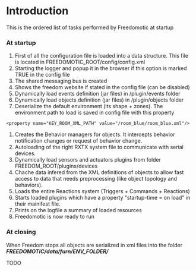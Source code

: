 # Introduction #

This is the ordered list of tasks performed by Freedomotic at startup

### At startup ###

  1. First of all the configuration file is loaded into a data structure. This file is located in FREEDOMOTIC\_ROOT/config/config.xml
  1. Starting the logger and popup it in the browser if this option is marked TRUE in the config file
  1. The shared messaging bus is created
  1. Shows the freedom website if stated in the config file (can be disabled)
  1. Dynamically load events definition (jar files) in /plugin/events folder
  1. Dynamically load objects definition (jar files) in /plugin/objects folder
  1. Deserialize the default environment (its shape + zones). The environment path to load is saved in config file with this property
```
<property name="KEY_ROOM_XML_PATH" value="/room_blue/room_blue.xml"/>
```
  1. Creates the Behavior managers for objects. It intercepts behavior notification changes or request of behavior change.
  1. Autoloading of the right RXTX system file to communicate with serial devices.
  1. Dynamically load sensors and actuators plugins from folder FREEDOM\_ROOT/plugins/devices
  1. Chache data infered from the XML definitions of objects to allow fast access to data that needs preprocessing (like object topology and behaviors).
  1. Loads the entire Reactions system (Triggers + Commands + Reactions)
  1. Starts loaded plugins which have a property "startup-time = on load" in their mainifest file.
  1. Prints on the logfile a summary of loaded resources
  1. Freedomotic is now ready to run




### At closing ###

When Freedom stops all objects are serialized in xml files into the folder _**FREEDOMOTIC/data/furn/ENV\_FOLDER/**_

TODO